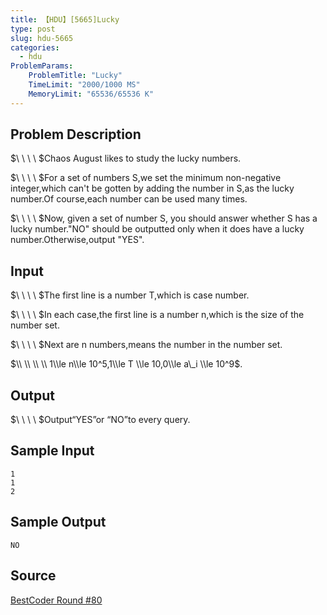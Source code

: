 ```yaml
---
title: 【HDU】[5665]Lucky
type: post
slug: hdu-5665
categories:
  - hdu
ProblemParams:
    ProblemTitle: "Lucky"
    TimeLimit: "2000/1000 MS"
    MemoryLimit: "65536/65536 K"
---
```


## Problem Description

$\\ \\ \\ \\ $Chaos August likes to study the lucky numbers.  
  
$\\ \\ \\ \\ $For a set of numbers S,we set the minimum non-negative integer,which can't be gotten by adding the number in S,as the lucky number.Of course,each number can be used many times.  
  
$\\ \\ \\ \\ $Now, given a set of number S, you should answer whether S has a lucky number."NO" should be outputted only when it does have a lucky number.Otherwise,output "YES".

## Input

$\\ \\ \\ \\ $The first line is a number T,which is case number.  
  
$\\ \\ \\ \\ $In each case,the first line is a number n,which is the size of the number set.  
  
$\\ \\ \\ \\ $Next are n numbers,means the number in the number set.  
  
$\\ \\ \\ \\ 1\\le n\\le 10^5,1\\le T \\le 10,0\\le a\_i \\le 10^9$.

## Output

$\\ \\ \\ \\ $Output“YES”or “NO”to every query.

## Sample Input

```
1
1
2
```

## Sample Output

```
NO
```

## Source

[BestCoder Round #80](https://acm.hdu.edu.cn//search.php?field=problem&key=BestCoder+Round+%2380&source=1&searchmode=source)
